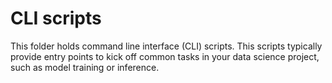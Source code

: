 # CLI scripts

This folder holds command line interface (CLI) scripts. This scripts typically provide entry points to kick off common tasks in your data science project, such as model training or inference.